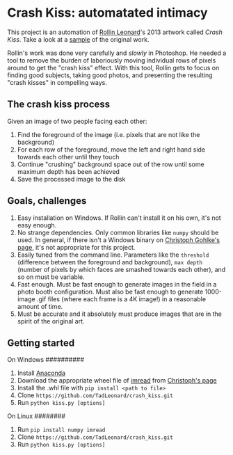 Crash Kiss: automatated intimacy
================================
This project is an automation of [Rollin Leonard](http://rollinleonard.com)'s 2013 artwork called *Crash Kiss*. Take a look at a [sample](http://rollinleonard.com/projects/2013/crashKiss-guthrieEllis/) of the original work.

Rollin's work was done very carefully and *slowly* in Photoshop. He needed a tool to remove the burden of laboriously moving individual rows of pixels around to get the "crash kiss" effect. With this tool, Rollin gets to focus on finding good subjects, taking good photos, and presenting the resulting "crash kisses" in compelling ways.


The crash kiss process
----------------------
Given an image of two people facing each other:

1. Find the foreground of the image (i.e. pixels that are not like the background)
2. For each row of the foreground, move the left and right hand side towards each other until they touch
3. Continue "crushing" background space out of the row until some maximum depth has been achieved
4. Save the processed image to the disk

Goals, challenges
-----------------
1. Easy installation on Windows. If Rollin can't install it on his own, it's not easy enough.
2. No strange dependencies. Only common libraries like `numpy` should be used. In general, if there isn't a Windows binary on [Christoph Gohlke's page](http://www.lfd.uci.edu/~gohlke/pythonlibs/), it's not appropriate for this project.
3. Easily tuned from the command line. Parameters like the `threshold` (difference between the foreground and background), `max depth` (number of pixels by which faces are smashed towards each other), and so on must be variable.
4. Fast enough. Must be fast enough to generate images in the field in a photo booth configuration. Must also be fast enough to generate 1000-image .gif files (where each frame is a 4K image!) in a reasonable amount of time.
5. Must be accurate and it absolutely must produce images that are in the spirit of the original art.

Getting started
---------------
On Windows
##########
1. Install [Anaconda](https://store.continuum.io/cshop/anaconda/)
2. Download the appropriate wheel file of [imread](https://github.com/luispedro/imread) from [Christoph's page](http://www.lfd.uci.edu/~gohlke/pythonlibs/#imread)
3. Install the .whl file with `pip install <path to file>`
4. Clone `https://github.com/TadLeonard/crash_kiss.git`
5. Run `python kiss.py [options]`

On Linux
########
1. Run `pip install numpy imread`
2. Clone `https://github.com/TadLeonard/crash_kiss.git`
3. Run `python kiss.py [options]`

